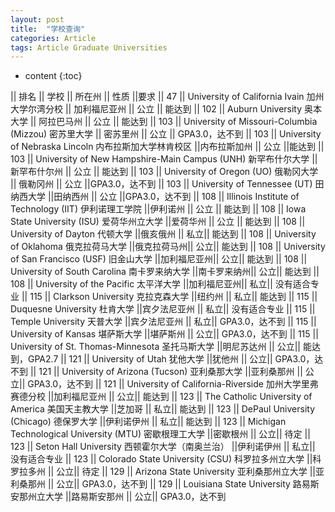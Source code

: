 ```yaml
---
layout: post
title:  "学校查询"
categories: Article
tags: Article Graduate Universities
---
```


* content
{:toc}


|| 排名     ||    学校                                                    ||   所在州    ||  性质  ||要求
|| 47      || University of California Ivain 加州大学尔湾分校              ||  加利福尼亚州  ||  公立 || 能达到
|| 102     || Auburn University 奥本大学                                  ||  阿拉巴马州  ||  公立 || 能达到
|| 103     || University of Missouri-Columbia (Mizzou) 密苏里大学         ||  密苏里州    ||  公立 || GPA3.0，达不到
|| 103     || University of Nebraska Lincoln 内布拉斯加大学林肯校区         ||内布拉斯加州  ||  公立 ||能达到
|| 103     || University of New Hampshire-Main Campus (UNH) 新罕布什尔大学 ||新罕布什尔州  ||  公立 || 能达到 
|| 103     || University of Oregon (UO) 俄勒冈大学                         ||   俄勒冈州  ||  公立 ||GPA3.0，达不到
|| 103     || University of Tennessee (UT) 田纳西大学                      ||田纳西州     ||  公立 ||GPA3.0，达不到
|| 108     || Illinois Institute of Technology (IIT) 伊利诺理工学院         ||伊利诺州    ||  公立  || 能达到
|| 108     || Iowa State University (ISU) 爱荷华州立大学                    ||爱荷华州    ||   公立 || 能达到
|| 108     || University of Dayton 代顿大学                                ||俄亥俄州    ||    私立|| 能达到
|| 108     || University of Oklahoma 俄克拉荷马大学                         ||俄克拉荷马州||    公立|| 能达到
|| 108     || University of San Francisco (USF) 旧金山大学                  ||加利福尼亚州||    公立|| 能达到
|| 108     || University of South Carolina  南卡罗来纳大学                  ||南卡罗来纳州||    公立|| 能达到
|| 108     || University of the Pacific   太平洋大学                       ||加利福尼亚州||    私立|| 没有适合专业
|| 115     || Clarkson University 克拉克森大学                             ||纽约州      ||    私立|| 能达到
|| 115     || Duquesne University 杜肯大学                                ||宾夕法尼亚州 ||    私立|| 没有适合专业
|| 115     || Temple University  天普大学                                ||宾夕法尼亚州 ||    私立|| GPA3.0，达不到
|| 115     || University of Kansas  堪萨斯大学                               ||堪萨斯州 ||    公立|| GPA3.0，达不到
|| 115     || University of St. Thomas-Minnesota   圣托马斯大学              ||明尼苏达州 ||    公立|| 能达到，GPA2.7
|| 121     || University of Utah    犹他大学                               ||犹他州      ||    公立|| GPA3.0，达不到
|| 121     || University of Arizona (Tucson)  亚利桑那大学                ||亚利桑那州      ||    公立|| GPA3.0，达不到
|| 121     || University of California-Riverside   加州大学里弗赛德分校    ||加利福尼亚州      ||    公立|| 能达到
|| 123     || The Catholic University of America    美国天主教大学         ||芝加哥      ||    私立|| 能达到
|| 123     || DePaul University (Chicago) 德保罗大学                      ||伊利诺伊州      ||  私立|| 能达到
|| 123     || Michigan Technological University (MTU)     密歇根理工大学    ||密歇根州      ||  公立|| 待定
|| 123     || Seton Hall University      西顿霍尔大学（南奥兰治）            ||伊利诺伊州      ||  私立|| 没有适合专业
|| 123     || Colorado State University (CSU)      科罗拉多州立大学            ||科罗拉多州      ||  公立|| 待定
|| 129     || Arizona State University      亚利桑那州立大学            ||亚利桑那州      ||  公立|| GPA3.0，达不到
|| 129     || Louisiana State University    路易斯安那州立大学            ||路易斯安那州      ||  公立|| GPA3.0，达不到
